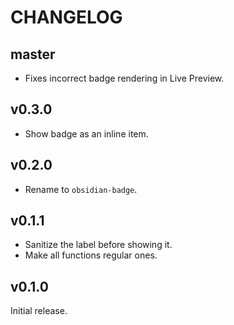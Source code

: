 # CHANGELOG

## master

- Fixes incorrect badge rendering in Live Preview.

## v0.3.0

- Show badge as an inline item.

## v0.2.0

- Rename to `obsidian-badge`.

## v0.1.1

- Sanitize the label before showing it.
- Make all functions regular ones.

## v0.1.0

Initial release.
